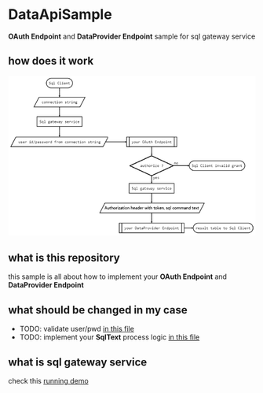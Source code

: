# DataApiSample
**OAuth Endpoint** and **DataProvider Endpoint** sample for sql gateway service

## how does it work
![markdown](https://raw.githubusercontent.com/whSwitching/DataApiSample/main/images/flow.png)

## what is this repository
this sample is all about how to implement your **OAuth Endpoint** and **DataProvider Endpoint**

## what should be changed in my case
* TODO: validate user/pwd [in this file](https://github.com/whSwitching/DataApiSample/blob/main/src/DataAPI/Providers/SimpleAuthProvider.cs)
* TODO: implement your **SqlText** process logic [in this file](https://github.com/whSwitching/DataApiSample/blob/main/src/DataAPI/Controllers/QueryController.cs)

## what is sql gateway service

check this [running demo](https://www.f5ve.cn)
